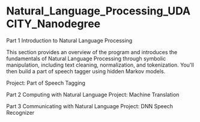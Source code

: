 # Natural_Language_Processing_UDACITY_Nanodegree

Part 1
Introduction to Natural Language Processing

This section provides an overview of the program and introduces the fundamentals of Natural Language Processing through symbolic manipulation, including text cleaning, normalization, and tokenization. You'll then build a part of speech tagger using hidden Markov models.

Project: Part of Speech Tagging

Part 2
Computing with Natural Language
Project: Machine Translation

Part 3
Communicating with Natural Language
Project: DNN Speech Recognizer
